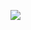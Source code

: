 ![](https://www.nta.go.jp/tmp/dce486bd-0b41-4b15-8f00-c2d8b6d25451/images/25f8c276f3d133cfd9ebde9da63dffabb022b4f1cf8d521f60f8ebda0334963e.jpg)
